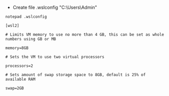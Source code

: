 - Create file .wslconfig "C:\Users\Admin\"

```
notepad .wslconfig
```

```
[wsl2]

# Limits VM memory to use no more than 4 GB, this can be set as whole numbers using GB or MB

memory=8GB

# Sets the VM to use two virtual processors

processors=2

# Sets amount of swap storage space to 8GB, default is 25% of available RAM

swap=2GB

```
